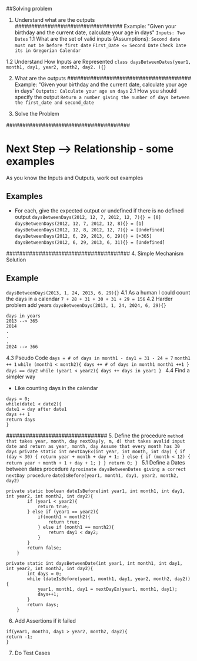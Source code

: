 ##Solving problem
1. Understand what are the outputs
#################################
Example: "Given your birthday and the current date, calculate your age in days"
`Inputs: Two Dates`
1.1 What are the set of valid inputs (Assumptions):
`Second date must not be before first date`
`First_Date <= Second Date`
`Check Date its in Gregorian Calendar`

1.2 Understand How Inputs are Represented
`class daysBetweenDates(year1, month1, day1,
year2, month2, day2. ){}`

2. What are the outputs
######################################
Example: "Given your birthday and the current date, calculate your age in days"
`Outputs: Calculate your age un days`
2.1 How you should specify the output
`Return a number giving the number of days between
the first_date and second_date`

3. Solve the Problem

######################################
# Next Step --> Relationship - some examples
As you know the Inputs and Outputs, work out examples
## Examples
- For each, give the expected output or undefined if there is  no defined output
`daysBetweenDays(2012, 12, 7, 2012, 12, 7){} = [0]`
`daysBetweenDays(2012, 12, 7, 2012, 12, 8){} = [1]`
`daysBetweenDays(2012, 12, 8, 2012, 12, 7){} = [Undefined]`
`daysBetweenDays(2012, 6, 29, 2013, 6, 29){} = [+365]`
`daysBetweenDays(2012, 6, 29, 2013, 6, 31){} = [Undefined]`

######################################
4. Simple Mechanism Solution
## Example
`daysBetweenDays(2013, 1, 24, 2013, 6, 29){}`
4.1 As a human I could count the days in a calendar
`7 + 28 + 31 + 30 + 31 + 29 = 156`
4.2 Harder problem add years
`daysBetweenDays(2013, 1, 24, 2024, 6, 29){}`
```aidl
days in years
2013 --> 365
2014
.
.
.
2024 --> 366
```
4.3 Pseudo Code
`days = # of days in month1 - day1 = 31 - 24 = 7`
`month1 ++ 1`
`while (month1 < month2){
    days ++ # of days in month1
    month1 ++1
}
days == day2
while (year1 < year2){
    days ++ days in year1
}
`
4.4 Find a simpler way
- Like counting days in the calendar
```aidl
days = 0;
while(date1 < date2){
date1 = day after date1
days ++ 1
return days
}
```
###############################
5. Define the procedure
`method that takes year, month, day nextDay(y, m, d)
that takes avalid input date and return as year, month, day
Assume that every month has 30 days
   private static int nextDayEx(int year, int month, int day) {
   if (day < 30) {
   return year + month + day + 1;
   } else {
   if (month < 12) {
   return year + month + 1 + day + 1;
   }
   }
   return 0;
   }
`
5.1 Define a Dates between dates procedure
`Aproximate daysBetweenDates giving a correct nextDay procedure`
`dateIsBefore(year1, month1, day1, year2, month2, day2)`
```aidl
private static boolean dateIsBefore(int year1, int month1, int day1, int year2, int month2, int day2){
        if (year1 < year2){
            return true;
        } else if (year1 == year2){
            if(month1 < month2){
                return true;
            } else if (month1 == month2){
                return day1 < day2;
            }
        }
        return false;
    }
``` 
```
private static int daysBetweenDate(int year1, int month1, int day1, int year2, int month2, int day2){
        int days = 0;
        while (dateIsBefore(year1, month1, day1, year2, month2, day2)){
            year1, month1, day1 = nextDayEx(year1, month1, day1);
            days++1;
        }
        return days;
    }
```
6. Add Assertions if it failed
```aidl
if(year1, month1, day1 > year2, month2, day2){
return -1;
}
```
7. Do Test Cases













